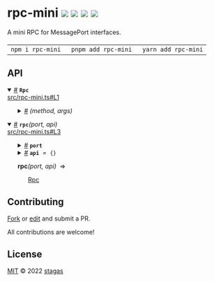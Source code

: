 <h1>
rpc-mini <a href="https://npmjs.org/package/rpc-mini"><img src="https://img.shields.io/badge/npm-v0.0.1-F00.svg?colorA=000"/></a> <a href="src"><img src="https://img.shields.io/badge/loc-35-FFF.svg?colorA=000"/></a> <a href="https://cdn.jsdelivr.net/npm/rpc-mini@0.0.1/dist/rpc-mini.min.js"><img src="https://img.shields.io/badge/brotli-328b-333.svg?colorA=000"/></a> <a href="LICENSE"><img src="https://img.shields.io/badge/license-MIT-F0B.svg?colorA=000"/></a>
</h1>

<p></p>

A mini RPC for MessagePort interfaces.

<h4>
<table><tr><td title="Triple click to select and copy paste">
<code>npm i rpc-mini </code>
</td><td title="Triple click to select and copy paste">
<code>pnpm add rpc-mini </code>
</td><td title="Triple click to select and copy paste">
<code>yarn add rpc-mini</code>
</td></tr></table>
</h4>

## API

<p>  <details id="Rpc$1" title="TypeAlias" open><summary><span><a href="#Rpc$1">#</a></span>  <code><strong>Rpc</strong></code>    </summary>  <a href="src/rpc-mini.ts#L1">src/rpc-mini.ts#L1</a>  <ul><p><details id="__type$2" title="Function" ><summary><span><a href="#__type$2">#</a></span>  <em>(method, args)</em>    </summary>    <ul>    <p>    <details id="method$4" title="Parameter" ><summary><span><a href="#method$4">#</a></span>  <code><strong>method</strong></code>    </summary>    <ul><p>string</p>        </ul></details><details id="args$5" title="Parameter" ><summary><span><a href="#args$5">#</a></span>  <code><strong>args</strong></code>    </summary>    <ul><p>any  []</p>        </ul></details>  <p><strong></strong><em>(method, args)</em>  &nbsp;=&gt;  <ul>any</ul></p></p>    </ul></details></p>        </ul></details><details id="rpc$6" title="Function" open><summary><span><a href="#rpc$6">#</a></span>  <code><strong>rpc</strong></code><em>(port, api)</em>    </summary>  <a href="src/rpc-mini.ts#L3">src/rpc-mini.ts#L3</a>  <ul>    <p>    <details id="port$8" title="Parameter" ><summary><span><a href="#port$8">#</a></span>  <code><strong>port</strong></code>    </summary>    <ul><p><span>MessagePort</span></p>        </ul></details><details id="api$9" title="Parameter" ><summary><span><a href="#api$9">#</a></span>  <code><strong>api</strong></code>  <span><span>&nbsp;=&nbsp;</span>  <code>{}</code></span>  </summary>    <ul><p><span>Record</span>&lt;string, <details id="__type$10" title="Function" ><summary><span><a href="#__type$10">#</a></span>  <em>(args)</em>    </summary>    <ul>    <p>    <details id="args$12" title="Parameter" ><summary><span><a href="#args$12">#</a></span>  <code><strong>args</strong></code>    </summary>    <ul><p>any  []</p>        </ul></details>  <p><strong></strong><em>(args)</em>  &nbsp;=&gt;  <ul><span>Promise</span>&lt;any&gt;</ul></p></p>    </ul></details>&gt;</p>        </ul></details>  <p><strong>rpc</strong><em>(port, api)</em>  &nbsp;=&gt;  <ul><a href="#Rpc$1">Rpc</a></ul></p></p>    </ul></details></p>

## Contributing

[Fork](https://github.com/stagas/rpc-mini/fork) or [edit](https://github.dev/stagas/rpc-mini) and submit a PR.

All contributions are welcome!

## License

<a href="LICENSE">MIT</a> &copy; 2022 [stagas](https://github.com/stagas)
